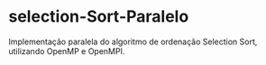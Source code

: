 # selection-Sort-Paralelo

Implementação paralela do algoritmo de ordenação Selection Sort, utilizando OpenMP e OpenMPI.